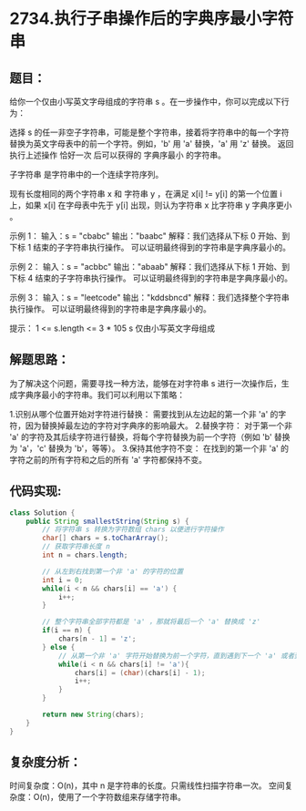 # 2734.执行子串操作后的字典序最小字符串

## 题目：
给你一个仅由小写英文字母组成的字符串 s 。在一步操作中，你可以完成以下行为：

选择 s 的任一非空子字符串，可能是整个字符串，接着将字符串中的每一个字符替换为英文字母表中的前一个字符。例如，'b' 用 'a' 替换，'a' 用 'z' 替换。
返回执行上述操作 恰好一次 后可以获得的 字典序最小 的字符串。

子字符串 是字符串中的一个连续字符序列。

现有长度相同的两个字符串 x 和 字符串 y ，在满足 x[i] != y[i] 的第一个位置 i 上，如果 x[i] 在字母表中先于 y[i] 出现，则认为字符串 x 比字符串 y 字典序更小 。

示例 1：
输入：s = "cbabc"
输出："baabc"
解释：我们选择从下标 0 开始、到下标 1 结束的子字符串执行操作。
可以证明最终得到的字符串是字典序最小的。

示例 2：
输入：s = "acbbc"
输出："abaab"
解释：我们选择从下标 1 开始、到下标 4 结束的子字符串执行操作。
可以证明最终得到的字符串是字典序最小的。

示例 3：
输入：s = "leetcode"
输出："kddsbncd"
解释：我们选择整个字符串执行操作。
可以证明最终得到的字符串是字典序最小的。

提示：
1 <= s.length <= 3 * 105
s 仅由小写英文字母组成



## 解题思路：
为了解决这个问题，需要寻找一种方法，能够在对字符串 s 进行一次操作后，生成字典序最小的字符串。我们可以利用以下策略：

1.识别从哪个位置开始对字符进行替换：
需要找到从左边起的第一个非 'a' 的字符，因为替换掉最左边的字符对字典序的影响最大。
2.替换字符：
对于第一个非 'a' 的字符及其后续字符进行替换，将每个字符替换为前一个字符（例如 'b' 替换为 'a'，'c' 替换为 'b'，等等）。
3.保持其他字符不变：
在找到的第一个非 'a' 的字符之前的所有字符和之后的所有 'a' 字符都保持不变。



## 代码实现:
```java
class Solution {
    public String smallestString(String s) {
        // 将字符串 s 转换为字符数组 chars 以便进行字符操作
        char[] chars = s.toCharArray();
        // 获取字符串长度 n
        int n = chars.length;

        // 从左到右找到第一个非 'a' 的字符的位置
        int i = 0;
        while(i < n && chars[i] == 'a') {
            i++;
        }

        // 整个字符串全部字符都是 'a' ，那就将最后一个 'a' 替换成 'z'
        if(i == n) {
            chars[n - 1] = 'z';
        } else {
            // 从第一个非 'a' 字符开始替换为前一个字符，直到遇到下一个 'a' 或者到字符串结束
            while(i < n && chars[i] != 'a'){
                chars[i] = (char)(chars[i] - 1);
                i++;
            }
        }

        return new String(chars);
    }
}
```



## 复杂度分析：
时间复杂度：O(n)，其中 n 是字符串的长度。只需线性扫描字符串一次。
空间复杂度：O(n)，使用了一个字符数组来存储字符串。
